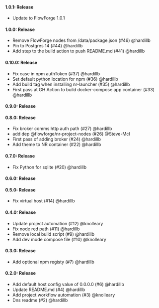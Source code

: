 #### 1.0.1: Release

 - Update to FlowForge 1.0.1

#### 1.0.0: Release

 - Remove FlowForge nodes from /data/package.json (#46) @hardillb
 - Pin to Postgres 14 (#44) @hardillb
 - Add step to the build action to push README.md (#41) @hardillb

#### 0.10.0: Release

 - Fix case in npm authToken (#37) @hardillb
 - Set default python location for npm (#36) @hardillb
 - Add build tag when installing nr-launcher (#35) @hardillb
 - First pass at GH Action to build docker-compose app container (#33) @hardillb

#### 0.9.0: Release


#### 0.8.0: Release

 - Fix broker comms http auth path (#27) @hardillb
 - add dep @flowforge/nr-project-nodes (#26) @Steve-Mcl
 - First pass of adding broker (#24) @hardillb
 - Add theme to NR container (#22) @hardillb

#### 0.7.0: Release

 - Fix Python for sqlite (#20) @hardillb

#### 0.6.0: Release


#### 0.5.0: Release

 - Fix virtual host (#14) @hardillb

#### 0.4.0: Release

 - Update project automation (#12) @knolleary
 - Fix node red path (#11) @hardillb
 - Remove local build script (#9) @hardillb
 - Add dev mode compose file (#10) @knolleary

#### 0.3.0: Release

 - Add optional npm registy (#7) @hardillb

#### 0.2.0: Release

 - Add default host config value of 0.0.0.0 (#6) @hardillb
 - Update README.md (#4) @hardillb
 - Add project workflow automation (#3) @knolleary
 - Dns readme (#2) @hardillb
 
